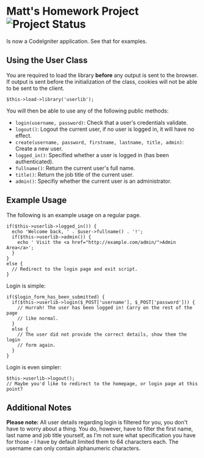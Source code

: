 Matt's Homework Project ![Project Status](http://stillmaintained.com/mynameiszanders/ci-userlib.png "Project Status")
=======================

Is now a CodeIgniter application. See that for examples.

Using the User Class
-----

You are required to load the library **before** any output is sent to the browser.
If output is sent before the initialization of the class, cookies will not be
able to be sent to the client.

    $this->load->library('userlib');

You will then be able to use any of the following public methods:

 - `login(username, password)`: Check that a user's credentials validate.
 - `logout()`: Logout the current user, if no user is logged in, it will have no effect.
 - `create(username, password, firstname, lastname, title, admin)`: Create a new user.
 - `logged_in()`: Specified whether a user is logged in (has been authenticated).
 - `fullname()`: Return the current user's full name.
 - `title()`: Return the job title of the current user.
 - `admin()`: Specifiy whether the current user is an administrator.

Example Usage
-------------

The following is an example usage on a regular page.

    if($this->userlib->logged_in()) {
      echo 'Welcome back, ' . $user->fullname() . '!';
      if($this->userlib->admin()) {
        echo ' Visit the <a href="http://example.com/admin/">Admin Area</a>';
      }
    }
    else {
      // Redirect to the login page and exit script.
    }

Login is simple:

    if($login_form_has_been_submitted) {
      if($this->userlib->login($_POST['username'], $_POST['password'])) {
        // Hurrah! The user has been logged in! Carry on the rest of the page
        // like normal.
      }
      else {
        // The user did not provide the correct details, show them the login
        // form again.
      }
    }

Login is even simpler:

    $this->userlib->logout();
    // Maybe you'd like to redirect to the homepage, or login page at this point?

Additional Notes
----------------

**Please note:** All user details regarding login is filtered for you, you don't
have to worry about a thing. You do, however, have to filter the first name,
last name and job title yourself, as I'm not sure what specification you have
for those - I have by default limited them to 64 characters each. The username
can only contain alphanumeric characters.
